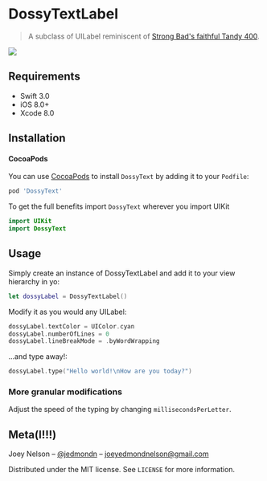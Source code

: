 # DossyTextLabel
> A subclass of UILabel reminiscent of [Strong Bad's faithful Tandy 400](http://www.homestarrunner.com/sbemail10.html).


![](https://media.giphy.com/media/b7HBTefES2Rpe/giphy.gif)



## Requirements

- Swift 3.0
- iOS 8.0+
- Xcode 8.0

## Installation

#### CocoaPods
You can use [CocoaPods](http://cocoapods.org/) to install `DossyText` by adding it to your `Podfile`:

```ruby
pod 'DossyText'
```

To get the full benefits import `DossyText` wherever you import UIKit

``` swift
import UIKit
import DossyText
```

## Usage

Simply create an instance of DossyTextLabel and add it to your view hierarchy in yo:
```swift
let dossyLabel = DossyTextLabel()
```

Modify it as you would any UILabel:
```swift
dossyLabel.textColor = UIColor.cyan
dossyLabel.numberOfLines = 0
dossyLabel.lineBreakMode = .byWordWrapping
```


...and type away!:
```swift
dossyLabel.type("Hello world!\nHow are you today?")
```

### More granular modifications

Adjust the speed of the typing by changing ```millisecondsPerLetter```.

## Meta(l!!!)

Joey Nelson – [@jedmondn](https://twitter.com/jedmondn) – joeyedmondnelson@gmail.com

Distributed under the MIT license. See ``LICENSE`` for more information.
